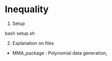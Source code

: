 # Inequality

1. Setup

bash setup.sh


2. Explanation on files
- MMA_package : Polynomial data generation, 
